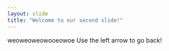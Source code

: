 ```yaml
---
layout: slide
title: "Welcome to our second slide!"
---
```

weoweoweowooeowoe
Use the left arrow to go back!
